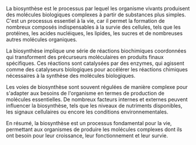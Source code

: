 La biosynthèse est le processus par lequel les organisme vivants produisent des molécules biologiques complexes à partir de substances plus simples. C'est un processus essentiel à la vie, car il permet la formation de nombreux composés indispensables à la survie des cellules, tels que les protéines, les acides nucléiques, les lipides, les sucres et de nombreuses autres molécules organiques. 

La biosynthèse implique une série de réactions biochimiques coordonnées qui transforment des précurseurs moléculaires en produits finaux spécifiques. Ces réactions sont catalysées par des enzymes, qui agissent comme des catalyseurs biologiques pour accélérer les réactions chimiques nécessaires à la synthèse des molécules biologiques. 

Les voies de biosynthèse sont souvent régulées de manière complexe pour s'adapter aux besoins de l'organisme en termes de production de molécules essentielles. De nombreux facteurs internes et externes peuvent influencer la biosynthèse, tels que les niveaux de nutriments disponibles, les signaux cellulaires ou encore les conditions environnementales. 

En résumé, la biosynthèse est un processus fondamental pour la vie, permettant aux organismes de produire les molécules complexes dont ils ont besoin pour leur croissance, leur fonctionnement et leur survie.